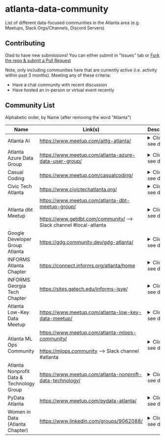 # atlanta-data-community
List of different data-focused communities in the Atlanta area (e.g. Meetups, Slack Orgs/Channels, Discord Servers)

## Contributing

Glad to have new submissions!  You can either submit in "Issues" tab or [Fork the repo & submit a Pull Request](https://docs.github.com/en/pull-requests/collaborating-with-pull-requests/proposing-changes-to-your-work-with-pull-requests/creating-a-pull-request-from-a-fork)

Note, only including communities here that are currently active (i.e. activity within past 3 months).  Meeting any of these criteria:
- Have a chat community with recent discussion
- Have hosted an in-person or virtual event recently

## Community List

Alphabetic order, by Name (after removing the word "Atlanta")

| Name | Link(s) | Description |
|---|---|---|
| Atlanta AI | https://www.meetup.com/aittg-atlanta/ | <details><summary>Click to see details</summary>We’re excited to bring you the latest and practical technology on AI, Machine Learning, Deep Learning, Data Science and Big Data.<br><br>Our goal is to congregate with AI enthusiasts from all over Atlanta to learn and practice AI tech, through tech talks, study jams, code labs etc.. we regularly invite tech leads from innovated companies, successful startups to share their practice experiences and practices in the world of AI, Cloud, Data, Blockchain.</details> |
| Atlanta Azure Data Group | https://www.meetup.com/atlanta-azure-data-user-group/ | <details><summary>Click to see details</summary>Data Professionals using the Microsoft Data Platform<br><br>We are a member of the Azure Data Community network of User Groups. Our purpose is to provide a forum for the SQL users of Atlanta to network, communicate and educate one another. Our user group is open to both technical and business-minded professionals. Events are free to all attendees. |
| Casual Coding | https://www.meetup.com/casualcoding/ | <details><summary>Click to see details</summary>Meets at Ponce City Market, every other Saturday<br>If you’re planning on working on a side-hustle or project over the weekend, come work on your project in the company of other developers over coffee. Introduce yourself, meet other developers, share what you’re working on, and ask about what you need help with. |
| Civic Tech Atlanta | https://www.civictechatlanta.org/ | <details><summary>Click to see details</summary>Partner with local organizations and governments on civic-minded projects that make metro Atlanta more inclusive, diverse, equitable, and accessible. Holds hack nights twice a month, where participants are invited to bring their ideas, and to work with others to bring those ideas to life. Made up of software developers, designers, project managers, data scientists, policy wonks, and subject-matter experts</details> |
| Atlanta dbt Meetup | https://www.meetup.com/atlanta-dbt-meetup-group/<br><br>https://www.getdbt.com/community/ --> Slack channel #local-atlanta | <details><summary>Click to see details</summary>If you work with data, this group is for you! We welcome data analysts, scientists, engineers, architects, and more!<br><br>We will predominantly focus on people's experience with dbt, but will also discuss broader topics related to data teams, such as data stacks, data ops, modeling, testing, and team structures</details> |
| Google Developer Group Atlanta | https://gdg.community.dev/gdg-atlanta/ | <details><summary>Click to see details</summary>Provides career resources and upskilling, meetups + learning opportunities for software engineers, developers, analysts, and technology gurus in the metro Atlanta area. |
| INFORMS Atlanta Chapter | https://connect.informs.org/atlanta/home | <details><summary>Click to see details</summary>Provides an environment where academicians and practitioners with interests in analytical applications can collaborate and share their experiences.  The chapter vision is to bring together, foster discussions, exchange ideas and find meaningful collaborations to create Smarter decisions for a Better Atlanta community</details> |
| INFORMS Georgia Tech Chapter | https://sites.gatech.edu/informs-isye/ | <details><summary>Click to see details</summary>Affiliated with INFORMS (Institute for Operations Research and Management Science), the largest institute in the world for the professionals in the field of Operations Research, Management Sciences, and advanced analytics<br><br>The INFORMS Student Chapter at Georgia Tech aims to:<li>Provide a community at GT for graduate and undergraduate students interested in OR, MS, Analytics, and Data Science<li>Promote an integrated culture and communications among theoretical research and applications on OR, MS, Analytics, and Data Science<li>Provide mentoring and career development opportunities for students<li>Establish effective knowledge sharing platforms for inspiring emerging topics in OR/MS related fields</details> |
| Atlanta Low-Key Data Meetup | https://www.meetup.com/atlanta-low-key-data-meetup/ | <details><summary>Click to see details</summary>Low-key data meetups are an opportunity to come hangout with other practitioners with no vendor presentations, no sales, and no data collection. Come meet your data and analytics peers, share best practices, horror stories, and laughs in a casual environment.</details> |
| Atlanta ML Ops Community | https://www.meetup.com/atlanta-mlops-community/<br><br>https://mlops.community --> Slack channel #atlanta | <details><summary>Click to see details</summary>The MLOps Community fills the swiftly growing need to share real-world Machine Learning Operations best practices from engineers in the field. While MLOps shares a lot of ground with DevOps, the differences are as big as the similarities. We needed a community laser-focused on solving the unique challenges we deal with every day building production AI/ML pipelines.</details> |
| Atlanta Nonprofit Data & Technology Group | https://www.meetup.com/atlanta-nonproft-data-technology/ | <details><summary>Click to see details</summary>Are you passionate about leveraging data and technology for the greater good? Are you eager to explore innovative ways to enhance the impact of nonprofit organizations? If so, you've come to the right place!<br><br>Our meetup group is dedicated to bringing together like-minded individuals who are interested in the intersection of data, technology, and the nonprofit sector. Whether you're a seasoned data scientist, a technology enthusiast, a nonprofit professional, or simply someone with a keen interest in making a difference, we invite you to join our vibrant community.<br><br>In today's rapidly evolving world, data and technology have become powerful tools for nonprofits to drive social change and maximize their effectiveness. From harnessing data analytics to optimize fundraising efforts to implementing cutting-edge technologies for program delivery, nonprofits are leveraging these resources to create meaningful impact in our communities.<br><br>At our meetup events, we provide a platform for knowledge sharing, collaboration, and networking. Our diverse range of topics covers everything from data analysis and visualization techniques to emerging technologies such as artificial intelligence and blockchain in the nonprofit sector. Through engaging presentations, interactive workshops, and lively discussions, we aim to empower our members with the skills, insights, and connections needed to drive positive change in the nonprofit space.<br><br>Joining our meetup group offers you the opportunity to:<br>  - Connect with a vibrant community of individuals who share your passion for nonprofit data and technology.<br>  - Stay updated on the latest trends, best practices, and success stories in the field.<br>  - Learn from industry experts and thought leaders through informative talks and workshops.<br>  - Engage in hands-on activities and collaborative projects to enhance your skills.<br>  - Forge meaningful connections and potential partnerships with professionals and organizations working in the nonprofit sector.<br><br>Whether you're a seasoned professional or just starting out, we welcome everyone who is curious and driven to explore the intersection of data, technology, and social impact. Together, let's unlock the transformative potential of nonprofit data and technology to create a better future for all.</details> |
| PyData Atlanta | https://www.meetup.com/pydata-atlanta/ | <details><summary>Click to see details</summary>The PyData Atlanta chapter holds free meetups that are open to the public. They feature a range of activities focused on networking, learning, and community building, with less focus on traditional seminar formats.<br><br>PyData is an educational program of NumFOCUS, a 501(c)3 non-profit organization in the United States. PyData provides a forum for the international community of users and developers of data science tools to share ideas and learn from each other.</details> |
| Women in Data (Atlanta Chapter) | https://www.linkedin.com/groups/9062088/ | <details><summary>Click to see details</summary>Women in Data was created in 2015, when the founder Sadie St. Lawrence noticed the lack of women representation as she began her journey into data. Concerned about the prospect of gender equality in a data-driven future, the first chapter of Women in Data was launched.<br><br>They have since shaped Women in Data to the global community they are today. A place for data enthusiasts of all backgrounds to connect, grow, and lead together.<br><br>Their mission since day one has been to increase diversity in data careers because they know representation and participation of all kinds matters, especially in growing, in-demand roles across data and technology.</details> |
